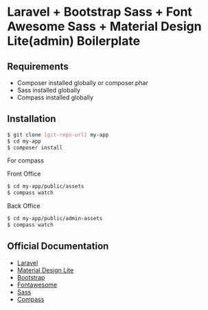 # Laravel + Bootstrap Sass + Font Awesome Sass + Material Design Lite(admin) Boilerplate

## Requirements


  - Composer installed globally or composer.phar
  - Sass installed globally
  - Compass installed globally


## Installation

```sh
$ git clone [git-repo-url] my-app
$ cd my-app
$ composer install
```

For compass

Front Office
```sh
$ cd my-app/public/assets
$ compass watch
```

Back Office
```sh
$ cd my-app/public/admin-assets
$ compass watch
```


## Official Documentation
  - [Laravel](http://laravel.com/docs)
  - [Material Design Lite](https://getmdl.io/)
  - [Bootstrap](http://getbootstrap.com/)
  - [Fontawesome](http://fontawesome.io/icons/)
  - [Sass](http://sass-lang.com/documentation/file.SASS_REFERENCE.html)
  - [Compass](http://compass-style.org/help/)
